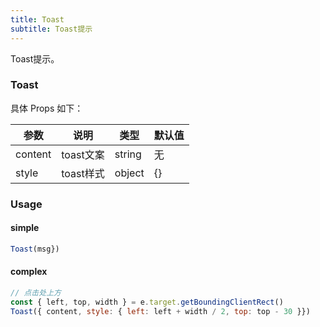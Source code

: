 ```yaml
---
title: Toast
subtitle: Toast提示
---
```


Toast提示。

### Toast

具体 Props 如下：

| 参数 | 说明 | 类型 | 默认值 |
| --- | --- | --- | --- |
| content | toast文案 | string | 无 |
| style | toast样式 | object | {} |


### Usage

#### simple

```jsx
Toast(msg})
```

#### complex

```jsx
// 点击处上方
const { left, top, width } = e.target.getBoundingClientRect()
Toast({ content, style: { left: left + width / 2, top: top - 30 }})
```